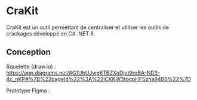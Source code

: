 # CraKit
CraKit est un outil permettant de centraliser et utiliser les outils de crackages développé en C# .NET 8. 


## Conception
Squelette (draw.io) : https://app.diagrams.net/#G1UbUJwg6TBZXoDjet9roBA-ND3-4c_nKP#%7B%22pageId%22%3A%22iCKKW3toqpHFSzha94B6%22%7D

Prototype Figma : 

